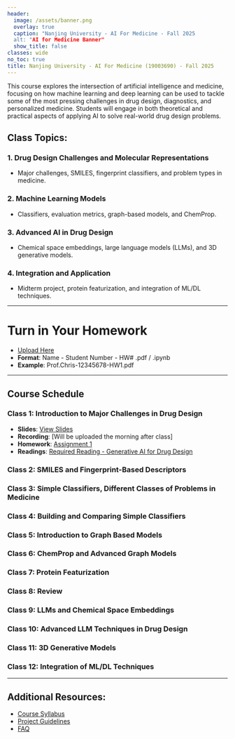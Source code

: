```yaml
---
header:
  image: /assets/banner.png
  overlay: true
  caption: "Nanjing University - AI For Medicine - Fall 2025
  alt: "AI for Medicine Banner"
  show_title: false
classes: wide
no_toc: true 
title: Nanjing University - AI For Medicine (19003690) - Fall 2025
---
```



This course explores the intersection of artificial intelligence and medicine, focusing on how machine learning and deep learning can be used to tackle some of the most pressing challenges in drug design, diagnostics, and personalized medicine. Students will engage in both theoretical and practical aspects of applying AI to solve real-world drug design problems.

## Class Topics:
### 1. Drug Design Challenges and Molecular Representations
- Major challenges, SMILES, fingerprint classifiers, and problem types in medicine.

### 2. Machine Learning Models
- Classifiers, evaluation metrics, graph-based models, and ChemProp.

### 3. Advanced AI in Drug Design
- Chemical space embeddings, large language models (LLMs), and 3D generative models.

### 4. Integration and Application
- Midterm project, protein featurization, and integration of ML/DL techniques.

---

# Turn in Your Homework
- [Upload Here](https://box.nju.edu.cn/u/d/398f9e0290134a448a74/)
- **Format**: Name - Student Number - HW# .pdf / .ipynb
- **Example**: Prof.Chris-12345678-HW1.pdf 


---
## Course Schedule

### Class 1: Introduction to Major Challenges in Drug Design

- **Slides**: [View Slides](https://box.nju.edu.cn/f/58e3d956771c4f3cbc33/)
- **Recording**: [Will be uploaded the morning after class] <!--[Download Recording](https://box.nju.edu.cn/f/1828717361c5485dac2e/?dl=1)-->
- **Homework**: [Assignment 1](https://www.kaggle.com/code/chrisbutch/nju-ai-for-medicine-2025-class-1)
- **Readings**: [Required Reading - Generative AI for Drug Design](https://box.nju.edu.cn/f/3d48c811e7724b838922/)


### Class 2: SMILES and Fingerprint-Based Descriptors
<!--
- **Slides**: [Download Slides](https://box.nju.edu.cn/f/9f5198b0ede3404fa47f/)
- **Recording**: [View Recording](https://box.nju.edu.cn/f/06cf6708323d4fd8a9b3/)
- **Homework**: [Assignment 2](https://www.kaggle.com/code/chrisbutch/nju-ai-for-medicine-2024-class-2)
- **Readings**: 
  [Required Reading - Deep Learning for the Life Sciences - Chapter 4 – Pages 41-52](https://box.nju.edu.cn/f/cdc1ee58e51547f09b81/)
  [Suggested Reading - Molecular Representations in AI-driven Drug Discovery](https://box.nju.edu.cn/f/fabde827e2f844188c95/)
-->

### Class 3: Simple Classifiers, Different Classes of Problems in Medicine
<!--
- **Slides**: [Download Slides](https://box.nju.edu.cn/f/35fbf7a0aff6428c81af/)
- **Recording**: [Watch Recording](https://box.nju.edu.cn/f/5ac70df3324747a3a0b7/)
- **Homework**: [Assignment 3](https://www.kaggle.com/code/chrisbutch/nju-ai-for-medicine-2024-class-3)
- **Readings**: [Required Reading - Fundamentals of Machine Learning and Deep Learning in Medicine - Chapter 1](https://box.nju.edu.cn/f/ebbdf4ca8b574b7a8ac6/)
-->

### Class 4: Building and Comparing Simple Classifiers
<!--
- **Slides**: [Download Slides](https://box.nju.edu.cn/f/4aab21d95cd74cf6b2e8/)
- **Recording**: [Watch Recording](https://box.nju.edu.cn/f/df670b16efd741259cd6/)
- **Homework**: [Assignment 4](https://www.kaggle.com/code/chrisbutch/nju-ai-for-medicine-2024-class-4)
- **Readings**: 
  [Suggested Reading - Evaluation metrics and statistical tests for machine learning](https://box.nju.edu.cn/f/5e221b6ddf5c4741aa78/)
-->

### Class 5: Introduction to Graph Based Models
<!-- 
- **Slides**: [Download Slides](https://box.nju.edu.cn/f/5f3ef631978341e5a0f9/)
- **Recording**: [Watch Recording](https://box.nju.edu.cn/f/a73d848cc4414d43b479/)
- **Homework**: [Assignment 5](https://www.kaggle.com/code/chrisbutch/nju-ai-for-medicine-2024-class-5/)
- **Readings**: 
  [Suggested Reading - Can GNNs Learn Better Molecular Descriptors](https://box.nju.edu.cn/f/17ee05f747644a2e979b/)
-->

### Class 6: ChemProp and Advanced Graph Models
<!-- 
- **Slides**: [Download Slides](https://box.nju.edu.cn/f/03d8d0342c814fe0a353/)
- **Recording**: [Watch Recording](https://box.nju.edu.cn/f/32612d7b385041bcaada/)
- **Homework**: [Assignment 6](https://www.kaggle.com/code/chrisbutch/nju-ai-for-medicine-2024-class-6)
- **Readings**: 
  [Suggested Reading - A Deep Learning Approach to Antibiotic Discovery](https://box.nju.edu.cn/f/1e01b2c6831240a89d0f/)
-->

### Class 7: Protein Featurization

<!--
- **Slides**: [Download Slides](https://box.nju.edu.cn/f/c432b649c8c844f48b1e/)
- **Recording**: [Watch Recording](https://box.nju.edu.cn/f/3ec9215d285340f0ab3d/)
- **Homework**: [One Page Project Proposal Due](https://box.nju.edu.cn/f/d693b1bfbe8544ffadba/)
- **Readings**: 
  [Suggested Reading - AlphaFold Accelerated Discovery of Psychotropic Agonists](https://box.nju.edu.cn/f/8839ba19a2574f4e9525/)
  [Suggested Reading - Big Data And Benchmarking Initiatives To Bridge The Gap From Alphafold To Drug Design](https://box.nju.edu.cn/f/6f5a186385a74ed6a4c1/)
  [Suggested Reading - Five Protein Design Question that Still Challenge AI](https://box.nju.edu.cn/f/16cc08ecec914a9399c1/)
-->

### Class 8: Review 
<!-- 
- **Slides**: [Download Slides](#)
- **Recording**: [Watch Recording](#)
- **Homework**: [Assignment 2](#)
- **Readings**: [Required Reading](#)
-->

### Class 9: LLMs and Chemical Space Embeddings 
<!-- 
- **Slides**: [Download Slides](#)
- **Recording**: [Watch Recording](#)
- **Homework**: [Assignment 2](#)
- **Readings**: [Required Reading](#)
-->

### Class 10: Advanced LLM Techniques in Drug Design 
<!-- 
- **Slides**: [Download Slides](#)
- **Recording**: [Watch Recording](#)
- **Homework**: [Assignment 2](#)
- **Readings**: [Required Reading](#)
-->

### Class 11: 3D Generative Models 
<!-- 
- **Slides**: [Download Slides](#)
- **Recording**: [Watch Recording](#)
- **Homework**: [Assignment 2](#)
- **Readings**: [Required Reading](#)
-->

### Class 12: Integration of ML/DL Techniques 
<!-- 
- **Slides**: [Download Slides](#)
- **Recording**: [Watch Recording](#)
- **Homework**: [Assignment 2](#)
- **Readings**: [Required Reading](#)
-->




---


## Additional Resources:
- [Course Syllabus](https://box.nju.edu.cn/f/eceacfcbec424447b87f/)
- [Project Guidelines](https://box.nju.edu.cn/f/d693b1bfbe8544ffadba/)
- [FAQ](https://chrisbutch.github.io/NJU-AI-For-Medicine-Fall-2024/faq)
